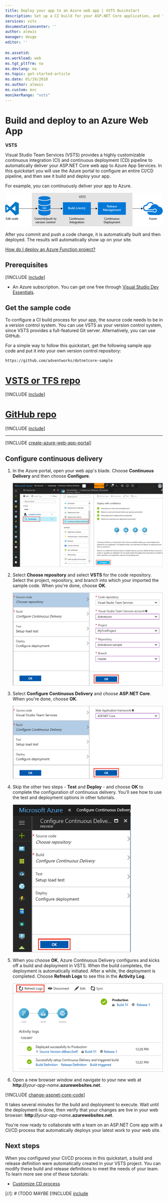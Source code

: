 ```yaml
---
title: Deploy your app to an Azure web app | VSTS Quickstart
description: Set up a CI build for your ASP.NET Core application, and then a CD release to Azure web apps
services: vsts
documentationcenter: ''
author: alewis
manager: douge
editor: ''

ms.assetid:
ms.workload: web
ms.tgt_pltfrm: na
ms.devlang: na
ms.topic: get-started-article
ms.date: 01/19/2018
ms.author: alewis
ms.custom: mvc
monikerRange: "vsts"
---
```



# Build and deploy to an Azure Web App

**VSTS**

Visual Studio Team Services (VSTS) provides a highly customizable continuous integration (CI) and continuous deployment (CD) pipeline to automatically deliver your ASP.NET Core web app to Azure App Services. In this quickstart you will use the Azure portal to configure an entire CI/CD pipeline, and then see it build and deploy your app.

For example, you can continuously deliver your app to Azure.

![A typical release pipeline for web applications](_shared/_img/vscode-git-ci-cd-to-azure.png)

After you commit and push a code change, it is automatically built and then deployed. The results will automatically show up on your site.

<!--
![Screenshot showing ASP.NET Core web app](_img/aspnet-core-to-windows-vm/cicd-get-started-dotnetcore-sample.png)
-->

[How do I deploy an Azure Function project?](https://blogs.msdn.microsoft.com/appserviceteam/2017/06/01/deploying-visual-studio-2017-function-projects-with-vsts/)

## Prerequisites

[!INCLUDE [include](../../../_shared/ci-cd-prerequisites-vsts.md)]
* An Azure subscription. You can get one free through [Visual Studio Dev Essentials](https://www.visualstudio.com/dev-essentials/).

## Get the sample code

To configure a CI build process for your app, the source code needs to be in a version control system. You can use VSTS as your version control system, since VSTS provides a full-featured Git server. Alternatively, you can use GitHub.

For a simple way to follow this quickstart, get the following sample app code and put it into your own version control repository:

```
https://github.com/adventworks/dotnetcore-sample
```

# [VSTS or TFS repo](#tab/vsts)

[!INCLUDE [include](../../_shared/get-sample-code-vsts-tfs-2017-update-2.md)]

# [GitHub repo](#tab/github)

[!INCLUDE [include](../../_shared/get-sample-code-github.md)]

---

<a name="create-webapp-portal"></a>

[!INCLUDE [create-azure-web-app-portal](_shared/create-azure-web-app-portal.md)]

## Configure continuous delivery

1. In the Azure portal, open your web app's blade. Choose **Continuous Delivery** and then choose **Configure**.

   ![Starting Continuous Delivery configuration](_img/aspnet-core-to-azure-webapp/continuous-delivery-intro.png)

1. Select **Choose repository** and select **VSTS** for the code repository. Select the project, repository, and branch into which your imported the sample code. When you're done, choose **OK**.

   ![Configuring the source code repository](_img/aspnet-core-to-azure-webapp/continuous-delivery-repository.png)

1. Select **Configure Continuous Delivery** and choose **ASP.NET Core**. When you're done, choose **OK**.

   ![Configuring the app type](_img/aspnet-core-to-azure-webapp/continuous-delivery-apptype.png)

1. Skip the other two steps - **Test** and **Deploy** - and choose **OK** to complete the configuration of continuous delivery. You'll see how to use the test and deployment options in other tutorials.

   ![Completing the configuration](_img/aspnet-core-to-azure-webapp/continuous-delivery-complete.png)

1. When you choose **OK**, Azure Continuous Delivery configures and kicks off a build and deployment in VSTS.
   When the build completes, the deployment is automatically initiated.
   After a while, the deployment is completed. Choose **Refresh Logs** to see this in the **Activity Log**.

   ![Viewing the log when deployment is complete](_img/aspnet-core-to-azure-webapp/continuous-delivery-log2.png)

1. Open a new browser window and navigate to your new web at **http://**_your-app-name_**.azurewebsites.net**.

[!INCLUDE [change-aspnet-core-code](_shared/change-aspnet-core-code.md)]

It takes several minutes for the build and deployment to execute.
Wait until the deployment is done, then verify that your changes are live in your web browser: **http://**_your-app-name_**.azurewebsites.net**.

You're now ready to collaborate with a team on an ASP.NET Core app with a CI/CD process that automatically deploys your latest work to your web site.

## Next steps

When you configured your CI/CD process in this quickstart, a build and release definition were automatically created in your VSTS project. You can modify these build and release definitions to meet the needs of your team. To learn more see one of these tutorials:

* [Customize CD process](../../../actions/define-multistage-release-process.md)

[//]: # (TODO MAYBE [!INCLUDE [include](_shared/quickstart-next-steps.md)
